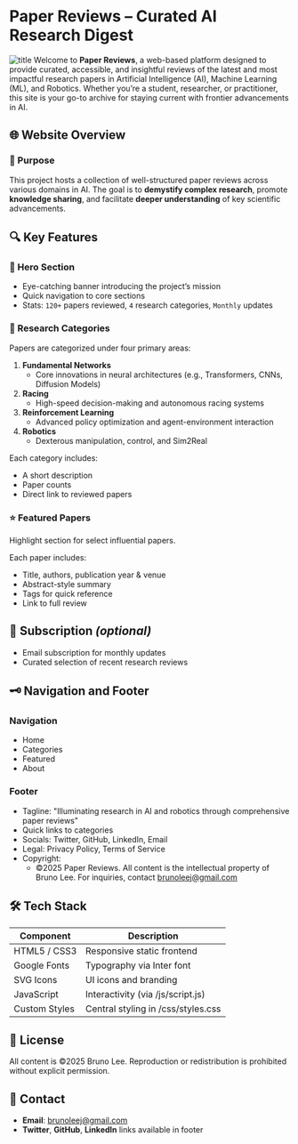 # Paper Reviews – Curated AI Research Digest
![title](https://i.imgur.com/yKH4jtQ.png)
Welcome to **Paper Reviews**, a web-based platform designed to provide curated, accessible, and insightful reviews of the latest and most impactful research papers in Artificial Intelligence (AI), Machine Learning (ML), and Robotics. Whether you’re a student, researcher, or practitioner, this site is your go-to archive for staying current with frontier advancements in AI.

## 🌐 Website Overview
### 🔖 Purpose
This project hosts a collection of well-structured paper reviews across various domains in AI. The goal is to **demystify complex research**, promote **knowledge sharing**, and facilitate **deeper understanding** of key scientific advancements.

## 🔍 Key Features

### 📌 Hero Section
- Eye-catching banner introducing the project’s mission
- Quick navigation to core sections
- Stats: `120+` papers reviewed, `4` research categories, `Monthly` updates

### 🧠 Research Categories
Papers are categorized under four primary areas:
1. **Fundamental Networks**
   - Core innovations in neural architectures (e.g., Transformers, CNNs, Diffusion Models)
2. **Racing**
   - High-speed decision-making and autonomous racing systems
3. **Reinforcement Learning**
   - Advanced policy optimization and agent-environment interaction
4. **Robotics**
   - Dexterous manipulation, control, and Sim2Real

Each category includes:
- A short description
- Paper counts
- Direct link to reviewed papers

### ⭐ Featured Papers
Highlight section for select influential papers.

Each paper includes:
- Title, authors, publication year & venue
- Abstract-style summary
- Tags for quick reference
- Link to full review

## 📩 Subscription *(optional)*
- Email subscription for monthly updates
- Curated selection of recent research reviews

## 🗝 Navigation and Footer

### Navigation
- Home
- Categories
- Featured
- About

### Footer
- Tagline: "Illuminating research in AI and robotics through comprehensive paper reviews"
- Quick links to categories
- Socials: Twitter, GitHub, LinkedIn, Email
- Legal: Privacy Policy, Terms of Service
- Copyright:
  - ©2025 Paper Reviews. All content is the intellectual property of Bruno Lee. For inquiries, contact [brunoleej@gmail.com](mailto:brunoleej@gmail.com)

## 🛠️ Tech Stack

| Component     | Description                                   |
|---------------|-----------------------------------------------|
| HTML5 / CSS3  | Responsive static frontend                    |
| Google Fonts  | Typography via Inter font                     |
| SVG Icons     | UI icons and branding                         |
| JavaScript    | Interactivity (via /js/script.js)             |
| Custom Styles | Central styling in /css/styles.css            |


## 📄 License

All content is ©2025 Bruno Lee. Reproduction or redistribution is prohibited without explicit permission.

## 📨 Contact

- **Email**: [brunoleej@gmail.com](mailto:brunoleej@gmail.com)
- **Twitter**, **GitHub**, **LinkedIn** links available in footer
